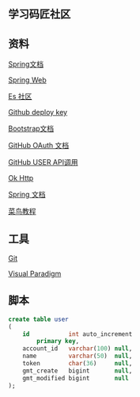 ## 学习码匠社区
## 资料
[Spring文档](https://spring.io/guides)

[Spring Web](https://spring.io/guides/gs/serving-web-content/)

[Es 社区](https://elasticsearch.cn/explore/)

[Github deploy key](https://developer.github.com/v3/guides/managing-deploy-keys/#deploy-keys)

[Bootstrap文档](https://v3.bootcss.com/getting-started/)

[GitHub OAuth 文档](https://developer.github.com/apps/building-oauth-apps/creating-an-oauth-app/)

[GitHub USER API调用](https://developer.github.com/apps/building-oauth-apps/authorizing-oauth-apps/)

[Ok Http](https://square.github.io/okhttp/)

[Spring 文档](https://docs.spring.io/spring-boot/docs/2.1.13.RELEASE/reference/html/)

[菜鸟教程](https://www.runoob.com/)

## 工具
[Git](https://git-scm.com/downloads)

[Visual Paradigm](https://www.visual-paradigm.com)


## 脚本
```sql
create table user
(
    id           int auto_increment
        primary key,
    account_id   varchar(100) null,
    name         varchar(50)  null,
    token        char(36)     null,
    gmt_create   bigint       null,
    gmt_modified bigint       null
);
```

